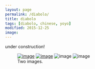 ```yaml
---
layout: page
permalink: /diabolo/
title: diabolo
tags: [diabolo, chinese, yoyo]
modified: 2015-12-25
image:
---
```

<div align="justify"> 
under construction!
</div>

<figure class="half">
	<a href="http://placehold.it/1200x600.jpg"><img src="bar1.jpg" alt="image"></a>
	<a href="http://placehold.it/1200x600.jpg"><img src="bar2" alt="image"></a>
	<img src="bar3" alt="image">
	<img src="bar4.jpg" alt="image">
	<figcaption>Two images.</figcaption>
</figure>